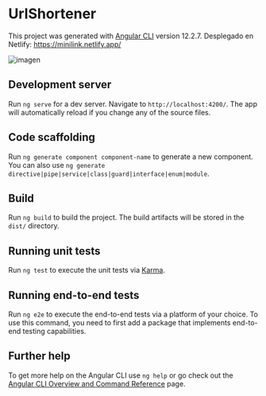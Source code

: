 # UrlShortener

This project was generated with [Angular CLI](https://github.com/angular/angular-cli) version 12.2.7.
Desplegado en Netlify: https://minilink.netlify.app/

![imagen](https://github.com/Gerson-Murguia/shorturl-front/assets/76268781/aecf506d-d602-48f1-b6ca-419d066f2d4c)

## Development server

Run `ng serve` for a dev server. Navigate to `http://localhost:4200/`. The app will automatically reload if you change any of the source files.

## Code scaffolding

Run `ng generate component component-name` to generate a new component. You can also use `ng generate directive|pipe|service|class|guard|interface|enum|module`.

## Build

Run `ng build` to build the project. The build artifacts will be stored in the `dist/` directory.

## Running unit tests

Run `ng test` to execute the unit tests via [Karma](https://karma-runner.github.io).

## Running end-to-end tests

Run `ng e2e` to execute the end-to-end tests via a platform of your choice. To use this command, you need to first add a package that implements end-to-end testing capabilities.

## Further help

To get more help on the Angular CLI use `ng help` or go check out the [Angular CLI Overview and Command Reference](https://angular.io/cli) page.
